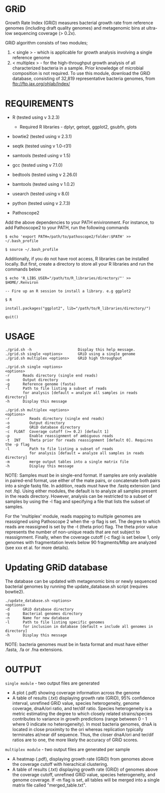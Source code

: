 # GRiD
Growth Rate Index (GRiD) measures bacterial growth rate from reference genomes (including draft quality genomes) and metagenomic bins at ultra-low sequencing coverage (> 0.2x). 

GRiD algorithm consists of two modules;

1. < single > - which is applicable for growth analysis involving a single reference genome
2. < multiplex > - for the high-throughput growth analysis of all characterized bacteria in a sample. Prior knowledge of microbial composition is not required. To use this module, download the GRiD database, consisting of 32,819 representative bacteria genomes, from ftp://ftp.jax.org/ohlab/Index/   

# REQUIREMENTS
- R (tested using v 3.2.3) 
    - Required R libraries - 
    dplyr,
    getopt,
    ggplot2,
    gsubfn,
    glots
    
- bowtie2 (tested using v 2.3.1)
- seqtk (tested using v 1.0-r31)
- samtools (tested using v 1.5)
- gcc (tested using v 7.1.0)
- bedtools (tested using v 2.26.0)
- bamtools (tested using v 1.0.2)
- usearch (tested using v 8.0)
- python (tested using v 2.7.3)
- Pathoscope2    

Add the above dependencies to your PATH enivironment. For instance, to add Pathoscope2 to your PATH, run the following commands

`$ echo 'export PATH=/path/to/pathoscope2/folder:$PATH' >> ~/.bash_profile`

`$ source ~/.bash_profile`  

Additionally, if you do not have root access, R libraries can be installed locally. But first, create a directory to store all your R libraries and run the commands below

`$ echo 'R_LIBS_USER="/path/to/R_libraries/directory/"' >>  $HOME/.Renviron`

`-- Fire up an R session to install a library. e.g ggplot2`

`$ R`

`install.packages("ggplot2", lib="/path/to/R_libraries/directory/")`

`quit()`


# USAGE

    ./grid.sh -h                     Display this help message.
    ./grid.sh single <options>       GRiD using a single genome
    ./grid.sh multiplex <options>    GRiD high throughput

    ./grid.sh single <options>
    <options>
    -r      Reads directory (single end reads)
    -o      Output directory
    -g      Reference genome (fasta)
    -l      Path to file listing a subset of reads
            for analysis [default = analyze all samples in reads directory]
    -h      Display this message

    ./grid.sh multiplex <options>
    <options>
    -r         Reads directory (single end reads)
    -o         Output directory
    -d         GRiD database directory
    -c  FLOAT  Coverage cutoff (>= 0.2) [default 1]
    -p         Enable reassignment of ambiguous reads
    -t  INT    Theta prior for reads reassignment [default 0]. Requires the -p flag
    -l         Path to file listing a subset of reads
               for analysis [default = analyze all samples in reads directory]
    -m         merge output tables into a single matrix file
    -h         Display this message


NOTE: Samples must be in single-end format. If samples are only available in paired-end format, use either of the mate pairs, or concatenate both pairs into a single fastq file. In addition, reads must have the .fastq extension (and not .fq). Using either modules, the default is to analyze all samples present in the reads directory. However, analysis can be restricted to a subset of samples by using the -l flag and specifying a file that lists the subset of samples.    

For the 'multiplex' module, reads mapping to multiple genomes are reassigned using Pathoscope 2 when the -p flag is set. The degree to which reads are reassigned is set by the -t (theta prior) flag. The theta prior value represents the number of non-unique reads that are not subject to reassignment. Finally, when the coverage cutoff (-c flag) is set below 1, only genomes with fragmentation levels below 90 fragments/Mbp are analyzed (see xxx et al. for more details). 

# Updating GRiD database 
The database can be updated with metagenomic bins or newly sequenced bacterial genomes by running the update_database.sh script (requires bowtie2).
 

    ./update_database.sh <options>
    <options>
    -d      GRiD database directory
    -g      Bacterial genomes directory
    -n      Name for new database
    -l      Path to file listing specific genomes
            for inclusion in database [default = include all genomes in directory]
    -h      Display this message

NOTE: bacteria genomes must be in fasta format and must have either .fasta, .fa or .fna extensions.

# OUTPUT
`single module` - two output files are generated
- A plot (.pdf) showing coverage information across the genome 
- A table of results (.txt) displaying growth rate (GRiD), 95% confidence interval, unrefined GRiD value, species heterogeneity, genome coverage, dnaA/ori ratio, and ter/dif ratio. Species heterogeneity is a metric estimating the degree to which closely related strains/species contributes to variance in growth predictions (range between 0 - 1 where 0 indicate no heterogeneity). In most bacteria genomes, dnaA is located in close proximity to the ori whereas replication typically terminates at/near dif sequence. Thus, the closer dnaA/ori and ter/dif ratios are to one, the more likely the accuracy of GRiD scores.  

`multiplex module` - two output files are generated per sample
- A heatmap (.pdf), displaying growth rate (GRiD) from genomes above the coverage cutoff with hierachical clustering. 
- A table of results (.txt) displaying growth rate (GRiD) of genomes above the coverage cutoff, unrefined GRiD value, species heterogeneity, and genome coverage. If -m flag is set, all tables will be merged into a single matrix file called "merged_table.txt".
